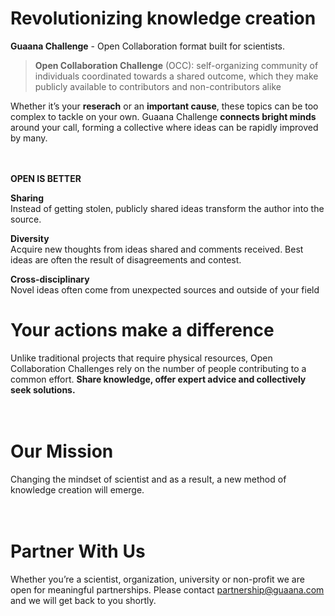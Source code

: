 # Revolutionizing knowledge creation

**Guaana Challenge** - Open Collaboration format built for scientists.

>**Open Collaboration Challenge** (OCC): self-organizing community of individuals coordinated towards a shared outcome, which they make publicly available to contributors and non-contributors alike

Whether it’s your **reserach** or an **important cause**, these topics can be too complex to tackle on your own. Guaana Challenge **connects bright minds** around your call, forming a collective where ideas can be rapidly improved by many.
</br></br></br>

**OPEN IS BETTER**

**Sharing**</br>
Instead of getting stolen, publicly shared ideas transform the author into the source.

**Diversity**</br>
Acquire new thoughts from ideas shared and comments received. Best ideas are often the result of disagreements and contest.

**Cross-disciplinary**</br>
Novel ideas often come from unexpected sources and outside of your field

# Your actions make a difference

Unlike traditional projects that require physical resources, Open Collaboration Challenges rely on the number of people contributing to a common effort. **Share knowledge, offer expert advice and collectively seek solutions.**
</br></br></br>

# Our Mission

Changing the mindset of scientist and as a result, a new method of knowledge creation will emerge.
</br></br></br>

# Partner With Us

Whether you’re a scientist, organization, university or non-profit we are open for meaningful partnerships. Please contact <partnership@guaana.com> and we will get back to you shortly.

